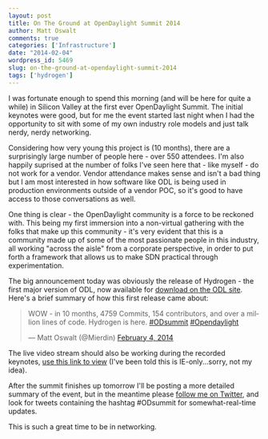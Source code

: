 ```yaml
---
layout: post
title: On The Ground at OpenDaylight Summit 2014
author: Matt Oswalt
comments: true
categories: ['Infrastructure']
date: "2014-02-04"
wordpress_id: 5469
slug: on-the-ground-at-opendaylight-summit-2014
tags: ['hydrogen']
---
```



I was fortunate enough to spend this morning (and will be here for quite a while) in Silicon Valley at the first ever OpenDaylight Summit. The initial keynotes were good, but for me the event started last night when I had the opportunity to sit with some of my own industry role models and just talk nerdy, nerdy networking.

Considering how very young this project is (10 months), there are a surprisingly large number of people here - over 550 attendees. I'm also happily suprised at the number of folks I've seen here that - like myself - do not work for a vendor. Vendor attendance makes sense and isn't a bad thing but I am most interested in how software like ODL is being used in production environments outside of a vendor POC, so it's good to have access to those conversations as well.

One thing is clear - the OpenDaylight community is a force to be reckoned with. This being my first immersion into a non-virtual gathering with the folks that make up this community - it's very evident that this is a community made up of some of the most passionate people in this industry, all working "across the aisle" from a corporate perspective, in order to put forth a framework that allows us to make SDN practical through experimentation.

The big announcement today was obviously the release of Hydrogen - the first major version of ODL, now available for [download on the ODL site](http://www.opendaylight.org/software/downloads). Here's a brief summary of how this first release came about:

<blockquote class="twitter-tweet" lang="en"><p lang="en" dir="ltr">WOW - in 10 months, 4759 Commits, 154 contributors, and over a million lines of code. Hydrogen is here. <a href="https://twitter.com/hashtag/ODsummit?src=hash">#ODsummit</a> <a href="https://twitter.com/hashtag/Opendaylight?src=hash">#Opendaylight</a></p>&mdash; Matt Oswalt (@Mierdin) <a href="https://twitter.com/Mierdin/status/430747046677463040">February 4, 2014</a></blockquote>
<script async src="//platform.twitter.com/widgets.js" charset="utf-8"></script>

The live video stream should also be working during the recorded keynotes, [use this link to view](http://events.linuxfoundation.org/events/opendaylight-summit/program/live-video-stream) (I've been told this is IE-only...sorry, not my idea).

After the summit finishes up tomorrow I'll be posting a more detailed summary of the event, but in the meantime please [follow me on Twitter](https://twitter.com/mierdin), and look for tweets containing the hashtag #ODsummit for somewhat-real-time updates.

This is such a great time to be in networking.